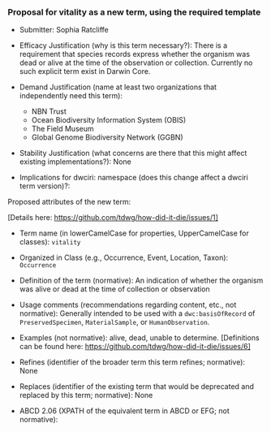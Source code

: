 ### Proposal for vitality as a new term, using the required template ###

* Submitter:
Sophia Ratcliffe

* Efficacy Justification (why is this term necessary?):
There is a requirement that species records express whether the organism was dead or alive at the time of the observation or collection. Currently no such explicit term exist in Darwin Core.

* Demand Justification (name at least two organizations that independently need this term):
  - NBN Trust
  - Ocean Biodiversity Information System (OBIS)
  - The Field Museum
  - Global Genome Biodiversity Network  (GGBN)
  
* Stability Justification (what concerns are there that this might affect existing implementations?):
  None
  
* Implications for dwciri: namespace (does this change affect a dwciri term version)?:


Proposed attributes of the new term:

[Details here: https://github.com/tdwg/how-did-it-die/issues/1]

* Term name (in lowerCamelCase for properties, UpperCamelCase for classes): 
  `vitality`
  
* Organized in Class (e.g., Occurrence, Event, Location, Taxon): 
  `Occurrence`
  
* Definition of the term (normative): 
  An indication of whether the organism was alive or dead at the time of collection or observation

* Usage comments (recommendations regarding content, etc., not normative): 
  Generally intended to be used with a `dwc:basisOfRecord` of `PreservedSpecimen`, `MaterialSample`, or `HumanObservation`.

* Examples (not normative): 
  alive, dead, unable to determine. [Definitions can be found here: https://github.com/tdwg/how-did-it-die/issues/6]

* Refines (identifier of the broader term this term refines; normative): 
  None
  
* Replaces (identifier of the existing term that would be deprecated and replaced by this term; normative): 
  None
  
* ABCD 2.06 (XPATH of the equivalent term in ABCD or EFG; not normative):
